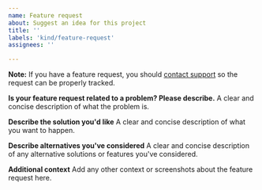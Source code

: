 ```yaml
---
name: Feature request
about: Suggest an idea for this project
title: ''
labels: 'kind/feature-request'
assignees: ''

---
```


**Note:** 
If you have a feature request, you should [contact support](https://docs.datadoghq.com/help/) so the request can be properly tracked.

**Is your feature request related to a problem? Please describe.**
A clear and concise description of what the problem is.

**Describe the solution you'd like**
A clear and concise description of what you want to happen.

**Describe alternatives you've considered**
A clear and concise description of any alternative solutions or features you've considered.

**Additional context**
Add any other context or screenshots about the feature request here.